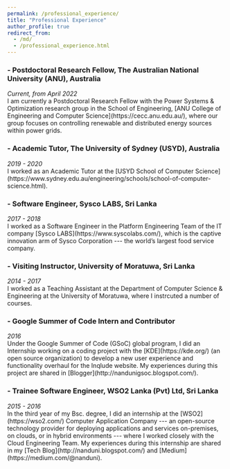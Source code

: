 ```yaml
---
permalink: /professional_experience/
title: "Professional Experience"
author_profile: true
redirect_from: 
  - /md/
  - /professional_experience.html
---
```


### - Postdoctoral Research Fellow, The Australian National University (ANU), Australia
<div style="text-align: left"> <i>Current, from April 2022</i> </div>
I am currently a Postdoctoral Research Fellow with the Power Systems & Optimization research group in the School of Engineering, [ANU College of Engineering and Computer Science](https://cecc.anu.edu.au/), where our group focuses on controlling renewable and distributed energy sources within power grids.


### - Academic Tutor, The University of Sydney (USYD), Australia
<div style="text-align: left"> <i>2019 - 2020</i> </div>
I worked as an Academic Tutor at the [USYD School of Computer Science](https://www.sydney.edu.au/engineering/schools/school-of-computer-science.html).

  


### - Software Engineer, Sysco LABS, Sri Lanka
<div style="text-align: left"> <i>2017 - 2018</i> </div>
I worked as a Software Engineer in the Platform Engineering Team of the IT company [Sysco LABS](https://www.syscolabs.com/), which is the captive innovation arm of Sysco Corporation --- the world’s largest food service company.



### - Visiting Instructor, University of Moratuwa, Sri Lanka
<div style="text-align: left"> <i>2014 - 2017</i> </div>
I worked as a Teaching Assistant at the Department of Computer Science & Engineering at the University of Moratuwa, where I instrcuted a number of courses.



### - Google Summer of Code Intern and Contributor
<div style="text-align: left"> <i>2016</i> </div>
Under the Google Summer of Code (GSoC) global program, I did an Internship working on a coding project with the [KDE](https://kde.org/) (an open source organization) to develop a new user experience and functionality overhaul for the Inqlude website. My experiences during this project are shared in [Blogger](http://nandunigsoc.blogspot.com/).




### - Trainee Software Engineer, WSO2 Lanka (Pvt) Ltd, Sri Lanka
<div style="text-align: left"> <i>2015 - 2016</i> </div>
In the third year of my Bsc. degree, I did an internship at the [WSO2](https://wso2.com/) Computer Application Company --- an open-source technology provider for deploying applications and services on-premises, on clouds, or in hybrid environments --- where I worked closely with the Cloud Engineering Team. My experiences during this internship are shared in my [Tech Blog](http://nanduni.blogspot.com/) and [Medium](https://medium.com/@nanduni).

